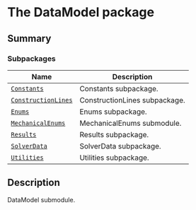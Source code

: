 # The DataModel package

<a id="summary"></a>

## Summary

### Subpackages

| Name | Description |
|------------------------------------------------------------------------------------------------------------------------------|-------------------------------|
| [`Constants`](Constants/index.md#module-ansys.mechanical.stubs.Ansys.Mechanical.DataModel.Constants)                         | Constants subpackage.         |
| [`ConstructionLines`](ConstructionLines/index.md#module-ansys.mechanical.stubs.Ansys.Mechanical.DataModel.ConstructionLines) | ConstructionLines subpackage. |
| [`Enums`](Enums/index.md#module-ansys.mechanical.stubs.Ansys.Mechanical.DataModel.Enums)                                     | Enums subpackage.             |
| [`MechanicalEnums`](MechanicalEnums/index.md#module-ansys.mechanical.stubs.Ansys.Mechanical.DataModel.MechanicalEnums)       | MechanicalEnums submodule.    |
| [`Results`](Results/index.md#module-ansys.mechanical.stubs.Ansys.Mechanical.DataModel.Results)                               | Results subpackage.           |
| [`SolverData`](SolverData/index.md#module-ansys.mechanical.stubs.Ansys.Mechanical.DataModel.SolverData)                      | SolverData subpackage.        |
| [`Utilities`](Utilities/index.md#module-ansys.mechanical.stubs.Ansys.Mechanical.DataModel.Utilities)                         | Utilities subpackage.         |

<a id="description"></a>

## Description

DataModel submodule.

<!-- !! processed by numpydoc !! -->
